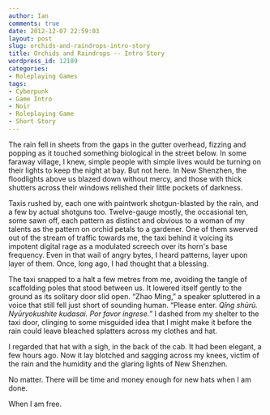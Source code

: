 ```yaml
---
author: Ian
comments: true
date: 2012-12-07 22:59:03
layout: post
slug: orchids-and-raindrops-intro-story
title: Orchids and Raindrops -- Intro Story
wordpress_id: 12189
categories:
- Roleplaying Games
tags:
- Cyberpunk
- Game Intro
- Noir
- Roleplaying Game
- Short Story
---
```


The rain fell in sheets from the gaps in the gutter overhead, fizzing and popping as it touched something biological in the street below. In some faraway village, I knew, simple people with simple lives would be turning on their lights to keep the night at bay. But not here. In New Shenzhen, the floodlights above us blazed down without mercy, and those with thick shutters across their windows relished their little pockets of darkness.

Taxis rushed by, each one with paintwork shotgun-blasted by the rain, and a few by actual shotguns too. Twelve-gauge mostly, the occasional ten, some sawn off, each pattern as distinct and obvious to a woman of my talents as the pattern on orchid petals to a gardener. One of them swerved out of the stream of traffic towards me, the taxi behind it voicing its impotent digital rage as a modulated screech over its horn's base frequency. Even in that wail of angry bytes, I heard patterns, layer upon layer of them. Once, long ago, I had thought that a blessing.

The taxi snapped to a halt a few metres from me, avoiding the tangle of scaffolding poles that stood between us. It lowered itself gently to the ground as its solitary door slid open.
“Zhao Ming,” a speaker spluttered in a voice that still fell just short of sounding human. “Please enter. <em>Qǐng shūrù. Nyūryokushite kudasai. Por favor ingrese.</em>”
I dashed from my shelter to the taxi door, clinging to some misguided idea that I might make it before the rain could leave bleached splatters across my clothes and hat.

I regarded that hat with a sigh, in the back of the cab. It had been elegant, a few hours ago. Now it lay blotched and sagging across my knees, victim of the rain and the humidity and the glaring lights of New Shenzhen.

No matter. There will be time and money enough for new hats when I am done.

When I am free.
